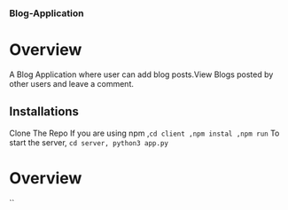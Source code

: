 ### Blog-Application

# Overview
A Blog Application where user can add blog posts.View Blogs posted by other users and leave a comment.

## Installations
Clone The Repo
If you are using npm ,`cd client ,npm instal ,npm run`
To start the server, `cd server, python3 app.py`

# Overview
``
